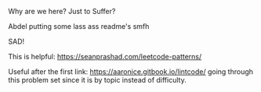 Why are we here? Just to Suffer?


Abdel putting some lass ass readme's smfh


SAD!


This is helpful: https://seanprashad.com/leetcode-patterns/

Useful after the first link: https://aaronice.gitbook.io/lintcode/ going through this problem set since it is by topic instead of difficulty.
